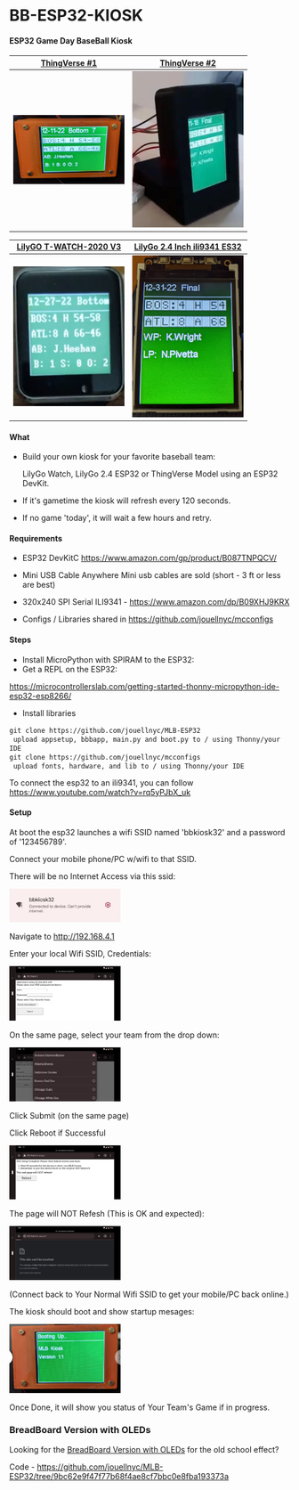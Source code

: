 # BB-ESP32-KIOSK

#### ESP32 Game Day BaseBall Kiosk

|<A HREF="https://www.thingiverse.com/thing:3461768">ThingVerse #1</A>|<A HREF="https://www.thingiverse.com/thing:3495445/files">ThingVerse  #2|
| ------------- | ------------- |
|<img src="images/orange.png" width="200"/>|<img src="images/side_view_black.jpg" width="200"/>|

|<A HREF="https://www.aliexpress.us/item/3256802898629918.html"> LilyGO T-WATCH-2020 V3 </A>|<A HREF="https://www.tindie.com/products/lilygo/lilygo-ttgo-t4-v13-ili9341-24-inch-lcd-display/"> LilyGo 2.4 Inch ili9341 ES32</A>
| ------------- | ------------- |
|<img src="images/lily_go_watch.png"  width="200"/> | <img src="images/lily_24_esp32.png"  width="200"/>|


#### What 
- Build your own kiosk for your favorite baseball team:

  LilyGo Watch, LilyGo 2.4 ESP32 or ThingVerse Model using an ESP32 DevKit.  
- If it's gametime the kiosk will refresh every 120 seconds.
- If no game 'today',  it will wait a few hours and retry.


#### Requirements
- ESP32 DevKitC
https://www.amazon.com/gp/product/B087TNPQCV/

- Mini USB Cable
Anywhere Mini usb cables are sold (short - 3 ft or less are best)

- 320x240 SPI Serial ILI9341 - https://www.amazon.com/dp/B09XHJ9KRX

- Configs / Libraries shared in https://github.com/jouellnyc/mcconfigs 



#### Steps
- Install MicroPython with SPIRAM to the ESP32:
- Get a REPL on the ESP32:

https://microcontrollerslab.com/getting-started-thonny-micropython-ide-esp32-esp8266/

- Install libraries 
```
git clone https://github.com/jouellnyc/MLB-ESP32
 upload appsetup, bbbapp, main.py and boot.py to / using Thonny/your IDE
git clone https://github.com/jouellnyc/mcconfigs
 upload fonts, hardware, and lib to / using Thonny/your IDE
```

To connect the esp32 to an ili9341, you can follow https://www.youtube.com/watch?v=rq5yPJbX_uk

#### Setup
At boot the esp32 launches a wifi SSID named 'bbkiosk32' and a password of '123456789'.

Connect your mobile phone/PC w/wifi to that SSID.

There will be no Internet Access via this ssid:

<img src="images/6_wifi.png" width="200"/>

Navigate to http://192.168.4.1

Enter your local Wifi SSID, Credentials: 

<img src="images/1_setup.jpg" width="200"/>

On the same page, select your team from the drop down:

<img src="images/3_setup_team.jpg" width="200"/>

Click Submit (on the same page)

Click Reboot if Successful

<img src="images/4_setup_reboot.jpg" width="200"/>

The page will NOT Refesh (This is OK and expected):

<img src="images/5_setup_ok_no_connect.jpg" width="200"/>

(Connect back to Your Normal Wifi SSID to get your mobile/PC back online.)

The kiosk should boot and show startup mesages:

<img src="images/7_boot.jpg" width="200"/>

Once Done, it will show you status of Your Team's Game if in progress.

### BreadBoard Version with OLEDs
Looking for the [BreadBoard Version with OLEDs](README.BREAD.BOARD.md) for the old school effect?

Code - https://github.com/jouellnyc/MLB-ESP32/tree/9bc62e9f47f77b68f4ae8cf7bbc0e8fba193373a

